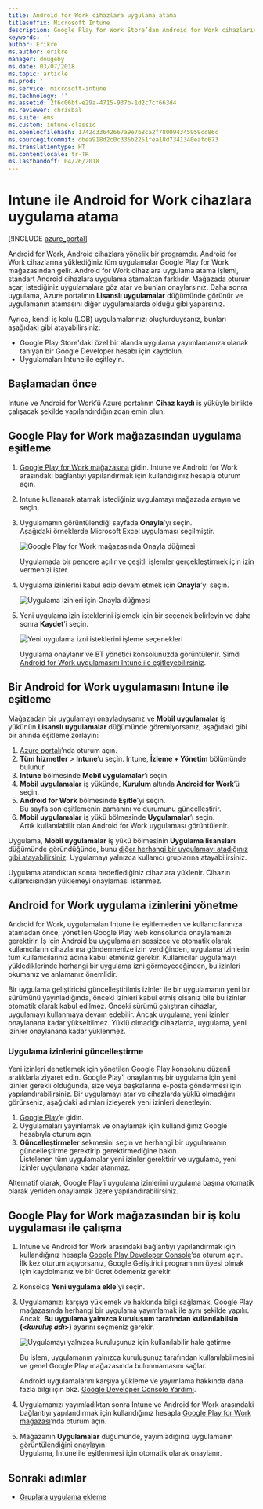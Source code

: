 ```yaml
---
title: Android for Work cihazlara uygulama atama
titlesuffix: Microsoft Intune
description: Google Play for Work Store’dan Android for Work cihazlarına uygulama eşitlemeyi ve atamayı öğrenin.
keywords: ''
author: Erikre
ms.author: erikre
manager: dougeby
ms.date: 03/07/2018
ms.topic: article
ms.prod: ''
ms.service: microsoft-intune
ms.technology: ''
ms.assetid: 2f6c06bf-e29a-4715-937b-1d2c7cf663d4
ms.reviewer: chrisbal
ms.suite: ems
ms.custom: intune-classic
ms.openlocfilehash: 1742c33642667a9e7b8ca2f780094345959cd86c
ms.sourcegitcommit: dbea918d2c0c335b2251fea18d7341340eafd673
ms.translationtype: HT
ms.contentlocale: tr-TR
ms.lasthandoff: 04/26/2018
---
```

# <a name="assign-apps-to-android-for-work-devices-with-intune"></a>Intune ile Android for Work cihazlara uygulama atama

[!INCLUDE [azure_portal](./includes/azure_portal.md)]

Android for Work, Android cihazlara yönelik bir programdır. Android for Work cihazlarına yüklediğiniz tüm uygulamalar Google Play for Work mağazasından gelir. Android for Work cihazlara uygulama atama işlemi, standart Android cihazlara uygulama atamaktan farklıdır. Mağazada oturum açar, istediğiniz uygulamalara göz atar ve bunları onaylarsınız. Daha sonra uygulama, Azure portalının **Lisanslı uygulamalar** düğümünde görünür ve uygulamanın atamasını diğer uygulamalarda olduğu gibi yaparsınız.

Ayrıca, kendi iş kolu (LOB) uygulamalarınızı oluşturduysanız, bunları aşağıdaki gibi atayabilirsiniz:
- Google Play Store'daki özel bir alanda uygulama yayımlamanıza olanak tanıyan bir Google Developer hesabı için kaydolun.
- Uygulamaları Intune ile eşitleyin.

## <a name="before-you-start"></a>Başlamadan önce

Intune ve Android for Work’ü Azure portalının **Cihaz kaydı** iş yüküyle birlikte çalışacak şekilde yapılandırdığınızdan emin olun.

## <a name="synchronize-an-app-from-the-google-play-for-work-store"></a>Google Play for Work mağazasından uygulama eşitleme

1. [Google Play for Work mağazasına](https://play.google.com/work) gidin. Intune ve Android for Work arasındaki bağlantıyı yapılandırmak için kullandığınız hesapla oturum açın.
2. Intune kullanarak atamak istediğiniz uygulamayı mağazada arayın ve seçin.
3. Uygulamanın görüntülendiği sayfada **Onayla**’yı seçin.  
    Aşağıdaki örneklerde Microsoft Excel uygulaması seçilmiştir.

    ![Google Play for Work mağazasında Onayla düğmesi](media/approve.png)
    
   Uygulamada bir pencere açılır ve çeşitli işlemler gerçekleştirmek için izin vermenizi ister. 

4. Uygulama izinlerini kabul edip devam etmek için **Onayla**’yı seçin.

    ![Uygulama izinleri için Onayla düğmesi](media/approve-app-permissions.png)

5. Yeni uygulama izin isteklerini işlemek için bir seçenek belirleyin ve daha sonra **Kaydet**’i seçin.

    ![Yeni uygulama izni isteklerini işleme seçenekleri](media/approve-app-settings.png)

    Uygulama onaylanır ve BT yönetici konsolunuzda görüntülenir. Şimdi [Android for Work uygulamasını Intune ile eşitleyebilirsiniz](apps-add-android-for-work.md#sync-an-android-for-work-app-with-intune). 

## <a name="sync-an-android-for-work-app-with-intune"></a>Bir Android for Work uygulamasını Intune ile eşitleme

Mağazadan bir uygulamayı onayladıysanız ve **Mobil uygulamalar** iş yükünün **Lisanslı uygulamalar** düğümünde göremiyorsanız, aşağıdaki gibi bir anında eşitleme zorlayın:

1. [Azure portalı](https://portal.azure.com)’nda oturum açın.
2. **Tüm hizmetler** > **Intune**’u seçin. Intune, **İzleme + Yönetim** bölümünde bulunur.
3. **Intune** bölmesinde **Mobil uygulamalar**’ı seçin.
4. **Mobil uygulamalar** iş yükünde, **Kurulum** altında **Android for Work**’ü seçin.
5. **Android for Work** bölmesinde **Eşitle**’yi seçin.  
    Bu sayfa son eşitlemenin zamanını ve durumunu güncelleştirir.
6. **Mobil uygulamalar** iş yükü bölmesinde **Uygulamalar**’ı seçin.  
    Artık kullanılabilir olan Android for Work uygulaması görüntülenir.

Uygulama, **Mobil uygulamalar** iş yükü bölmesinin **Uygulama lisansları** düğümünde göründüğünde, bunu [diğer herhangi bir uygulamayı atadığınız gibi atayabilirsiniz](/intune-azure/manage-apps/deploy-apps). Uygulamayı yalnızca kullanıcı gruplarına atayabilirsiniz.

Uygulama atandıktan sonra hedeflediğiniz cihazlara yüklenir. Cihazın kullanıcısından yüklemeyi onaylaması istenmez.

## <a name="manage-android-for-work-app-permissions"></a>Android for Work uygulama izinlerini yönetme
Android for Work, uygulamaları Intune ile eşitlemeden ve kullanıcılarınıza atamadan önce, yönetilen Google Play web konsolunda onaylamanızı gerektirir. İş için Android bu uygulamaları sessizce ve otomatik olarak kullanıcıların cihazlarına göndermenize izin verdiğinden, uygulama izinlerini tüm kullanıcılarınız adına kabul etmeniz gerekir. Kullanıcılar uygulamayı yüklediklerinde herhangi bir uygulama izni görmeyeceğinden, bu izinleri okumanız ve anlamanız önemlidir.

Bir uygulama geliştiricisi güncelleştirilmiş izinler ile bir uygulamanın yeni bir sürümünü yayınladığında, önceki izinleri kabul etmiş olsanız bile bu izinler otomatik olarak kabul edilmez. Önceki sürümü çalıştıran cihazlar, uygulamayı kullanmaya devam edebilir. Ancak uygulama, yeni izinler onaylanana kadar yükseltilmez. Yüklü olmadığı cihazlarda, uygulama, yeni izinler onaylanana kadar yüklenmez.

### <a name="update-app-permissions"></a>Uygulama izinlerini güncelleştirme

Yeni izinleri denetlemek için yönetilen Google Play konsolunu düzenli aralıklarla ziyaret edin. Google Play’i onaylanmış bir uygulama için yeni izinler gerekli olduğunda, size veya başkalarına e-posta göndermesi için yapılandırabilirsiniz. Bir uygulamayı atar ve cihazlarda yüklü olmadığını görürseniz, aşağıdaki adımları izleyerek yeni izinleri denetleyin:

1. [Google Play](http://play.google.com/work)’e gidin.
2. Uygulamaları yayınlamak ve onaylamak için kullandığınız Google hesabıyla oturum açın.
3. **Güncelleştirmeler** sekmesini seçin ve herhangi bir uygulamanın güncelleştirme gerektirip gerektirmediğine bakın.  
    Listelenen tüm uygulamalar yeni izinler gerektirir ve uygulama, yeni izinler uygulanana kadar atanmaz.

Alternatif olarak, Google Play’i uygulama izinlerini uygulama başına otomatik olarak yeniden onaylamak üzere yapılandırabilirsiniz. 

## <a name="working-with-a-line-of-business-app-from-the-google-play-for-work-store"></a>Google Play for Work mağazasından bir iş kolu uygulaması ile çalışma

1. Intune ve Android for Work arasındaki bağlantıyı yapılandırmak için kullandığınız hesapla [Google Play Developer Console](https://play.google.com/apps/publish)’da oturum açın.  
    İlk kez oturum açıyorsanız, Google Geliştirici programının üyesi olmak için kaydolmanız ve bir ücret ödemeniz gerekir.
2. Konsolda **Yeni uygulama ekle**’yi seçin.
3. Uygulamanızı karşıya yüklemek ve hakkında bilgi sağlamak, Google Play mağazasında herhangi bir uygulama yayımlamak ile aynı şekilde yapılır. Ancak, **Bu uygulama yalnızca kuruluşum tarafından kullanılabilsin (<*kuruluş adı*>)** ayarını seçmeniz gerekir.

    ![Uygulamayı yalnızca kuruluşunuz için kullanılabilir hale getirme](media/restrict.png)

    Bu işlem, uygulamanın yalnızca kuruluşunuz tarafından kullanılabilmesini ve genel Google Play mağazasında bulunmamasını sağlar.

    Android uygulamalarını karşıya yükleme ve yayımlama hakkında daha fazla bilgi için bkz. [Google Developer Console Yardımı](https://support.google.com/googleplay/android-developer/answer/113469).
4. Uygulamanızı yayımladıktan sonra Intune ve Android for Work arasındaki bağlantıyı yapılandırmak için kullandığınız hesapla [Google Play for Work mağazası](https://play.google.com/work)’nda oturum açın.
5. Mağazanın **Uygulamalar** düğümünde, yayımladığınız uygulamanın görüntülendiğini onaylayın.  
    Uygulama, Intune ile eşitlenmesi için otomatik olarak onaylanır.

## <a name="next-steps"></a>Sonraki adımlar

- [Gruplara uygulama ekleme](apps-deploy.md) 

